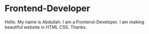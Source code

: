 # Frontend-Developer
Hello. My name is Abdullah. I am a Frontend-Developer. I am making beautiful website in HTML CSS. Thanks.
